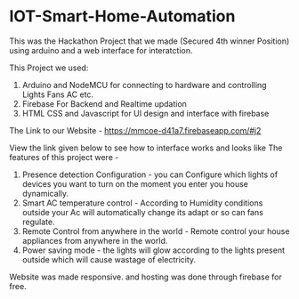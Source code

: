 # IOT-Smart-Home-Automation
This was the Hackathon Project that we made (Secured 4th winner Position) using arduino and a web interface for interatction.

This Project we used:
1) Arduino and NodeMCU for connecting to hardware and controlling Lights Fans AC etc.
2) Firebase For Backend and Realtime updation
3) HTML CSS and Javascript for UI design and interface with firebase

The Link to our Website - https://mmcoe-d41a7.firebaseapp.com/#j2 

View the link given below to see how to interface works and looks like
The features of this project were - 
1) Presence detection Configuration - you can Configure which lights of devices you want to turn on the moment you enter you house dynamically.
2) Smart AC temperature control - According to Humidity conditions outside your Ac will automatically change its adapt or so can fans regulate.
3) Remote Control from anywhere in the world - Remote control your house appliances from anywhere in the world.
4) Power saving mode - the lights will glow according to the lights present outside which will cause wastage of electricity.

Website was made responsive.
and hosting was done through firebase for free.
